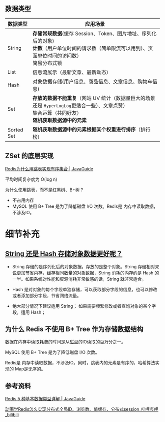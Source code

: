 ## 数据类型

| 数据类型   | 应用场景                                                     |
| ---------- | ------------------------------------------------------------ |
| String     | **存储常规数据**(缓存 Session、Token、图片地址、序列化后的对象)<br>**计数**（用户单位时间的请求数（简单限流可以用到）、页面单位时间的访问数） <br>简易分布式锁 |
| List       | 信息流展示（最新文章、最新动态）                             |
| Hash       | 对象数据存储(用户信息、商品信息、文章信息、购物车信息)       |
| Set        | **存放的数据不能重复**（网站 UV 统计（数据量巨大的场景还是 `HyperLogLog`更适合一些）、文章点赞）<br>集合运算（共同好友）<br>**随机获取数据源中的元素** |
| Sorted Set | **随机获取数据源中的元素根据某个权重进行排序**（排行榜）     |





## ZSet 的底层实现

[Redis为什么用跳表实现有序集合 | JavaGuide](https://javaguide.cn/database/redis/redis-skiplist.html#模板定义)

平均时间复杂度为 O(log n)

为什么使用跳表，而不是红黑树、B+树 ? 

- 不占用内存
- MySQL 使用 B+ Tree 是为了降低磁盘 I/O 次数。Redis是 内存中读取数据，不涉及IO。




# 细节补充

## [String 还是 Hash 存储对象数据更好呢？](https://javaguide.cn/database/redis/redis-questions-01.html#string-还是-hash-存储对象数据更好呢)

- String 存储的是序列化后的对象数据，存放的是整个对象。String 存储相对来说更加节省内存，缓存相同数量的对象数据，String 消耗的内存约是 Hash 的一半。如果系统对性能和资源消耗非常敏感的话，String 就非常适合。

- Hash 是对对象的每个字段单独存储，可以获取部分字段的信息，也可以修改或者添加部分字段，节省网络流量。

- 绝大部分情况下建议适用 String； 如果需要频繁修改或者查询对象的某个字段，适用 Hash；



## 为什么 Redis 不使用 B+ Tree 作为存储数据结构

数据在内存中读取耗费的时间是从磁盘的IO读取的百万分之一。

MySQL 使用 B+ Tree 是为了降低磁盘 I/O 次数。

Redis是 内存中读取数据，不涉及IO。同时，跳表内的元素是有序的，哈希算法实现的 Map是无序的。







## 参考资料

[Redis 5 种基本数据类型详解 | JavaGuide](https://javaguide.cn/database/redis/redis-data-structures-01.html#常用命令)

[动画学Redis怎么实现分布式全局ID、浏览数、值缓存、分布式session_哔哩哔哩_bilibili](https://www.bilibili.com/video/BV1xm42177Fq/?spm_id_from=333.788&vd_source=52cd9a9deff2e511c87ff028e3bb01d2)